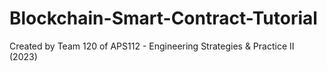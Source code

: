 # Blockchain-Smart-Contract-Tutorial

Created by Team 120 of APS112 - Engineering Strategies & Practice II (2023)